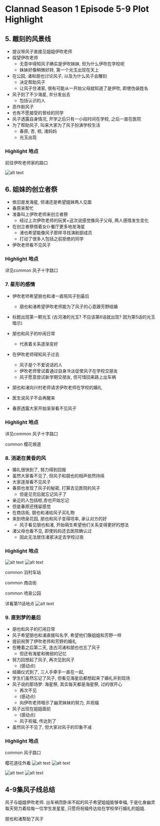 # Clannad Season 1 Episode 5-9 Plot Highlight

## 5. 雕刻的风景线

- 提议带风子直接见姐姐伊吹老师
- 探望伊吹老师
  - 无意中得知风子确实是伊吹妹妹, 但为什么伊吹在学校呢
  - 妹妹好像稍微好转, 第一个光玉出现在天上
- 在公园, 渚和朋也讨论风子, 以及为什么风子会雕刻
  - 决定帮助风子
  - 让风子住渚家, 很有可能从一开始父母就知道了是伊吹, 即使伪装姓名
- 风子刻了不少海星, 并分发出去
  - 包括认识的人
- 恶作剧风子
- 也有不愿接受的曾经的同学
- 风子透露自身情况, 开学之后只有一小段时间在学校, 之后一直在医院
- 为了帮助风子, 叫来大家为了风子扮演学校生活
  - 春原, 杏, 椋, 渚妈妈
  - 光玉出现

### Highlight 地点

前往伊吹老师家的路口

![alt text](img/jdt45oh.webp)

## 6. 姐妹的创立者祭

- 依旧是发海星, 但渚还是希望姐妹两人见面
- 春原来帮忙
- 准备叫上伊吹老师来创立者祭
  - 经过上次伊吹老师的玩笑+这次说感觉像风子父母, 两人感情发生变化
- 在创立者祭借着女仆餐厅更多地发海星
  - 渚也希望能像风子那样寻找演剧部成员
  - 打动了很多人包括之前拒绝的同学
- 伊吹老师看不见风子

### Highlight 地点

详见common 风子十字路口

### 7. 星形的感情

- 伊吹老师希望朋也和渚一直陪风子到最后
  - 朋也和渚希望伊吹老师能为了风子的心意跟芳野结婚

- 标题出现第一颗光玉 (古河渚的光玉? 不应该第6话就出现? 因为第5话的光玉暗示)

- 朋也和风子的吵闹日常
  - 代表着关系逐渐变好
- 在伊吹老师得知风子过去
  - 风子是个不爱说话的人
  - 伊吹老师曾试着通过自身冷淡促使风子在学校交朋友
  - 风子愿意尝试新学期交朋友, 但可惜回来路上出车祸
- 朋也和渚向兴村老师请求伊吹老师在学校的婚礼
- 医生说风子不会再醒来
- 春原透露大家开始渐渐看不见风子

### Highlight 地点

详见common 风子十字路口

common 樱花坡道

### 8. 消逝在黄昏的风

- 婚礼很快到了, 努力得到回报
- 虽然大家看不见了, 但风子和朋也的相声依然持续
- 大家逐渐看不见风子
- 春原也发现了风子的秘密, 打算去见医院的风子
  - 但是见完后就忘记风子了
- 亲近的人包括椋,杏也开始忘记
- 但是春原还残留感觉
- 在商店街, 朋也和渚给风子买礼物
- 来到喷泉花园, 朋也和风子变得坦率, 承认对方的好
  - 风子看见朋也和渚, 开始萌生希望他们关系变得更好的想法
- 渚父母也看不见, 即使妈妈还去医院确认过
  - 因此无法居住渚家决定去学校过夜

### Highlight 地点

![alt text](img/cla-8-31-s.jpg)
![alt text](img/cla-8-31.jpg)

common 羽村车站

common 商店街

common 喷泉公园

详看第11话地点
![alt text](img/cla-8-43.jpg)


### 9. 直到梦的最后

- 朋也和风子的打闹日常
- 风子希望朋也和渚直接叫名字, 希望他们像姐姐和芳野一样
- 提前祝贺了伊吹老师和芳野的婚礼
- 在睡着之后第二天, 连古河渚和朋也也忘了风子
  - 但还有海星和微弱的记忆
- 努力回想起了风子, 再次见到风子
  - (感动点)
- 结婚仪式到了, 三人手牵手一直在一起, 
- 学生们虽然忘记了风子, 但看见海星后都想起来了婚礼并到现场
- 风子说的那场梦: 海星祭, 其实每天都是海星祭, 过的很开心
  - 再次不见
  - (感动点)
  - 向伊吹老师暗示了幽灵妹妹的努力, 并祝福
- 风子出现在姐姐面前
  - (感动点)
  - 风子祝福, 传达到了
- 虽然风子不见了, 但大家对风子的印象不减

### Highlight 地点

common 风子路口

樱花道往外看
![alt text](img/cla-9-13-s.jpg)
![alt text](img/cla-9-13.jpg)

![alt text](img/CIMG2415.jpg)
![alt text](img/cla-9-14.jpg)


## 4-9集风子线总结

风子与姐姐伊吹老师.
出车祸而卧床不起的风子希望姐姐能够幸福,
于是化身幽灵每天努力着给每一位学生发星星,
只愿将祝福传达给在学校举行婚礼的姐姐.

朋也和渚帮助了风子
